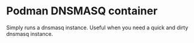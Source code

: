 # Podman DNSMASQ container

Simply runs a dnsmasq instance. Useful when you need a quick and dirty dnsmasq instance.